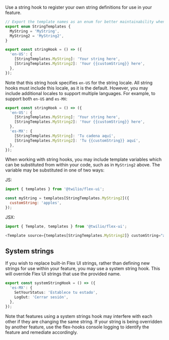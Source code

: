 Use a string hook to register your own string definitions for use in your feature.

```ts
// Export the template names as an enum for better maintainability when accessing them elsewhere
export enum StringTemplates {
  MyString = 'MyString',
  MyString2 = 'MyString2',
}

export const stringHook = () => ({
  'en-US': {
    [StringTemplates.MyString]: 'Your string here',
    [StringTemplates.MyString2]: 'Your {{customString}} here',
  },
});
```

Note that this string hook specifies `en-US` for the string locale. All string hooks must include this locale, as it is the default. However, you may include additional locales to support multiple languages. For example, to support both `en-US` and `es-MX`:

```ts
export const stringHook = () => ({
  'en-US': {
    [StringTemplates.MyString]: 'Your string here',
    [StringTemplates.MyString2]: 'Your {{customString}} here',
  },
  'es-MX': {
    [StringTemplates.MyString]: 'Tu cadena aquí',
    [StringTemplates.MyString2]: 'Tu {{customString}} aquí',
  },
});
```

When working with string hooks, you may include template variables which can be substituted from within your code, such as in `MyString2` above. The variable may be substituted in one of two ways:

JS:
```js
import { templates } from '@twilio/flex-ui';

const myString = templates[StringTemplates.MyString2]({
  customString: 'apples',
});
```

JSX:
```js
import { Template, templates } from '@twilio/flex-ui';

<Template source={templates[StringTemplates.MyString2]} customString="apples" />
```

## System strings

If you wish to replace built-in Flex UI strings, rather than defining new strings for use within your feature, you may use a system string hook. This will override Flex UI strings that use the provided name.

```ts
export const systemStringHook = () => ({
  'es-MX': {
    SetYourStatus: 'Establece tu estado',
    LogOut: 'Cerrar sesión',
  },
});
```

Note that features using a system strings hook may interfere with each other if they are changing the same string. If your string is being overridden by another feature, use the flex-hooks console logging to identify the feature and remediate accordingly.